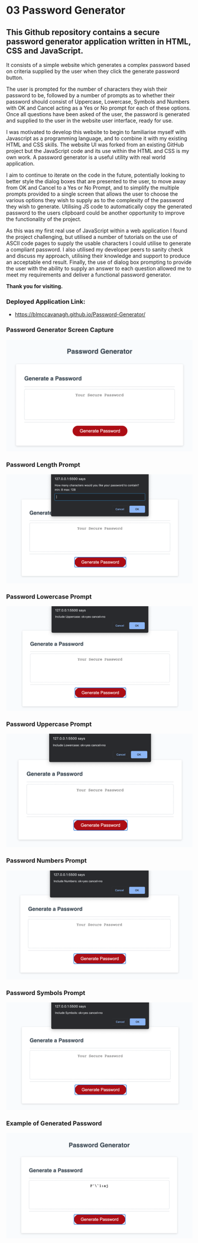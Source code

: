 # 03 Password Generator 

## This Github repository contains a secure password generator application written in HTML, CSS and JavaScript. 

It consists of a simple website which generates a complex password based on criteria supplied by the user when they click the generate password button.  

The user is prompted for the number of characters they wish their password to be, followed by a number of prompts as to whether their password should consist of Uppercase, Lowercase, Symbols and Numbers with OK and Cancel acting as a Yes or No prompt for each of these options. Once all questions have been asked of the user, the password is generated and supplied to the user in the website user interface, ready for use.

I was motivated to develop this website to begin to familiarise myself with Javascript as a programming language, and to combine it with my existing HTML and CSS skills.  The website UI was forked from an existing GitHub project but the JavaScript code and its use within the HTML and CSS is my own work. A password generator is a useful utility with real world application.

I aim to continue to iterate on the code in the future, potentially looking to better style the dialog boxes that are presented to the user, to move away from OK and Cancel to a Yes or No Prompt, and to simplify the multiple prompts provided to a single screen that allows the user to choose the various options they wish to supply as to the complexity of the password they wish to generate. Utilising JS code to automatically copy the generated password to the users clipboard could be another opportunity to improve the functionality of the project.

As this was my first real use of JavaScript within a web application I found the project challenging, but utilised a number of tutorials on the use of ASCII code pages to supply the usable characters I could utilise to generate  a compliant password. I also utilised my developer peers to sanity check and discuss my approach, utilising their knowledge and support to produce an acceptable end result. Finally, the use of dialog box prompting to provide the user with the ability to supply an answer to each question allowed me to meet my requirements and deliver a functional password generator.

**Thank you for visiting.**

### Deployed Application Link:

* https://blmccavanagh.github.io/Password-Generator/

### Password Generator Screen Capture

![password generator demo](./assets/images/password-generator-demo.png)

### Password Length Prompt

![password generator length prompt](./assets/images/select-password-length.png)

### Password Lowercase Prompt

![password generator lowercase prompt](./assets/images/include-uppercase.png)

### Password Uppercase Prompt

![password generator uppercase prompt](./assets/images/include-lowercase.png)

### Password Numbers Prompt

![password generator numbers prompt](./assets/images/include-numbers.png)

### Password Symbols Prompt

![password generator symbols prompt](./assets/images/include-symbols.png)

### Example of Generated Password

![gererated password example](./assets/images/generated-password.png)